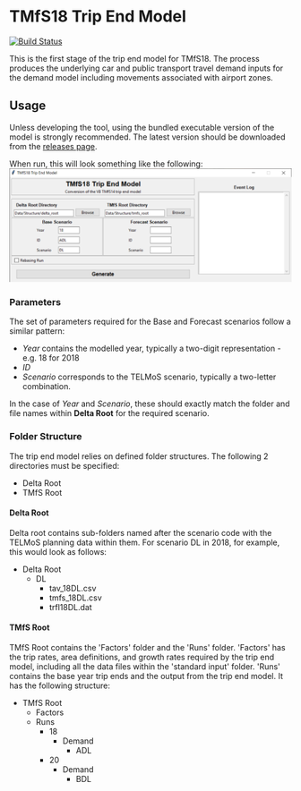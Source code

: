 # TMfS18 Trip End Model
[![Build Status](https://travis-ci.org/TransportScotland/tmfs18-trip-end-model.svg?branch=master)](https://travis-ci.org/TransportScotland/tmfs18-trip-end-model)

This is the first stage of the trip end model for TMfS18. The process produces 
the underlying car and public transport travel demand inputs for the demand model 
including movements associated with airport zones.

## Usage
Unless developing the tool, using the bundled executable version of the model is
strongly recommended. The latest version should be downloaded from the 
[releases page](https://github.com/TransportScotland/tmfs18-trip-end-model/releases).

When run, this will look something like the following:
![application screenshot](images/screenshot.png)

### Parameters
The set of parameters required for the Base and Forecast scenarios follow a 
similar pattern:

- _Year_ contains the modelled year, typically a two-digit representation - e.g. 
  18 for 2018
- _ID_
- _Scenario_ corresponds to the TELMoS scenario, typically a two-letter 
  combination. 
  
In the case of _Year_ and _Scenario_, these should exactly match the folder and 
file names within __Delta Root__ for the required scenario.

### Folder Structure
The trip end model relies on defined folder structures. The following 2 
directories must be specified:

* Delta Root
* TMfS Root

#### Delta Root
Delta root contains sub-folders named after the scenario code with the TELMoS 
planning data within them. For scenario DL in 2018, for example, this would look
as follows:

* Delta Root
  * DL
    * tav_18DL.csv
    * tmfs_18DL.csv
    * trfl18DL.dat


#### TMfS Root
TMfS Root contains the 'Factors' folder and the 'Runs' folder. 'Factors' has the 
trip rates, area definitions, and growth rates required by the trip end model, 
including all the data files within the 'standard input' folder. 'Runs' contains 
the base year trip ends and the output from the trip end model. It has the 
following structure:

* TMfS Root
  * Factors
  * Runs
    * 18
        * Demand
            * ADL
    * 20 
        * Demand
            * BDL
